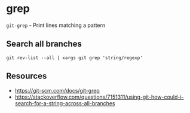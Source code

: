 # grep

`git-grep` - Print lines matching a pattern

## Search all branches
```
git rev-list --all | xargs git grep 'string/regexp'
```

## Resources
- https://git-scm.com/docs/git-grep
- https://stackoverflow.com/questions/7151311/using-git-how-could-i-search-for-a-string-across-all-branches
